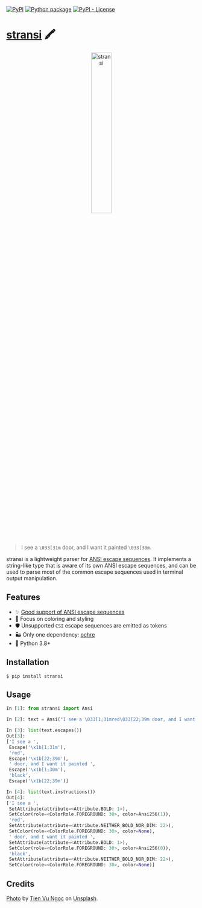 [![PyPI](https://img.shields.io/pypi/v/stransi)](https://pypi.org/project/stransi/)
[![Python package](https://github.com/getcuia/stransi/actions/workflows/python-package.yml/badge.svg)](https://github.com/getcuia/stransi/actions/workflows/python-package.yml)
[![PyPI - License](https://img.shields.io/pypi/l/stransi)](https://github.com/getcuia/stransi/blob/main/LICENSE)

# [stransi](https://github.com/getcuia/stransi#readme) 🖍️

<div align="center">
    <img class="hero" src="https://github.com/getcuia/stransi/raw/main/banner.jpg" alt="stransi" width="33%" />
</div>

> I see a `\033[31m` door, and I want it painted `\033[30m`.

stransi is a lightweight parser for
[ANSI escape sequences](https://en.wikipedia.org/wiki/ANSI_escape_code). It
implements a string-like type that is aware of its own ANSI escape sequences,
and can be used to parse most of the common escape sequences used in terminal
output manipulation.

## Features

-   ✨ [Good support of ANSI escape sequences](FEATURES.md)
-   🎨 Focus on coloring and styling
-   🛡️ Unsupported `CSI` escape sequences are emitted as tokens
-   🏜️ Only one dependency: [ochre](https://github.com/getcuia/ochre)
-   🐍 Python 3.8+

## Installation

```console
$ pip install stransi
```

## Usage

```python
In [1]: from stransi import Ansi

In [2]: text = Ansi("I see a \033[1;31mred\033[22;39m door, and I want it painted \033[1;30mblack\033[22;39m")

In [3]: list(text.escapes())
Out[3]:
['I see a ',
 Escape('\x1b[1;31m'),
 'red',
 Escape('\x1b[22;39m'),
 ' door, and I want it painted ',
 Escape('\x1b[1;30m'),
 'black',
 Escape('\x1b[22;39m')]

In [4]: list(text.instructions())
Out[4]:
['I see a ',
 SetAttribute(attribute=<Attribute.BOLD: 1>),
 SetColor(role=<ColorRole.FOREGROUND: 30>, color=Ansi256(1)),
 'red',
 SetAttribute(attribute=<Attribute.NEITHER_BOLD_NOR_DIM: 22>),
 SetColor(role=<ColorRole.FOREGROUND: 30>, color=None),
 ' door, and I want it painted ',
 SetAttribute(attribute=<Attribute.BOLD: 1>),
 SetColor(role=<ColorRole.FOREGROUND: 30>, color=Ansi256(0)),
 'black',
 SetAttribute(attribute=<Attribute.NEITHER_BOLD_NOR_DIM: 22>),
 SetColor(role=<ColorRole.FOREGROUND: 30>, color=None)]
```

## Credits

[Photo](https://github.com/getcuia/stransi/raw/main/banner.jpg) by
[Tien Vu Ngoc](https://unsplash.com/@tienvn3012?utm_source=unsplash&utm_medium=referral&utm_content=creditCopyText)
on
[Unsplash](https://unsplash.com/?utm_source=unsplash&utm_medium=referral&utm_content=creditCopyText).
